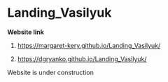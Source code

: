 # Landing_Vasilyuk

**Website link** 
1. https://margaret-kery.github.io/Landing_Vasilyuk/ 

2. https://dgryanko.github.io/Landing_Vasilyuk/

Website is under construction
